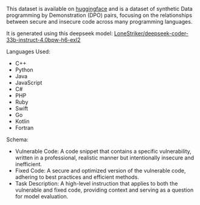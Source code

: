 This dataset is available on [huggingface](https://huggingface.co/datasets/CyberNative/Code_Vulnerability_Security_DPO) and is a dataset of synthetic Data programming by Demonstration (DPO) pairs, focusing on the relationships between secure and insecure code across many programming languages.

It is generated using this deepseek model: [LoneStriker/deepseek-coder-33b-instruct-4.0bpw-h6-exl2](https://huggingface.co/LoneStriker/deepseek-coder-33b-instruct-4.0bpw-h6-exl2)

Languages Used:
* C++
* Python
* Java
* JavaScript
* C#
* PHP
* Ruby
* Swift
* Go
* Kotlin
* Fortran

Schema:
* Vulnerable Code: A code snippet that contains a specific vulnerability, written in a professional, realistic manner but intentionally insecure and inefficient.
* Fixed Code: A secure and optimized version of the vulnerable code, adhering to best practices and efficient methods.
* Task Description: A high-level instruction that applies to both the vulnerable and fixed code, providing context and serving as a question for model evaluation.